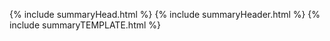 {% include summaryHead.html %}
{% include summaryHeader.html %}
{% include summaryTEMPLATE.html %}

<script type="text/javascript" src="../script/victorScripts/recentposts.js"></script>
<script type="text/javascript" src="../script/victorScripts/search.js"></script>
<script type="text/javascript" src="../script/victorScripts/dropDownMenu.js"></script>
<script src="https://kit.fontawesome.com/4c38acae5e.js" crossorigin="anonymous"></script>